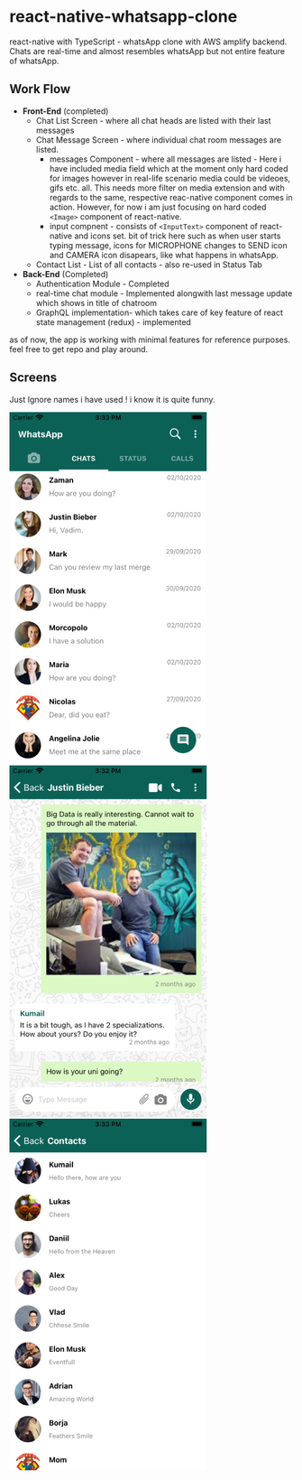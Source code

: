 # react-native-whatsapp-clone

react-native with TypeScript - whatsApp clone with AWS amplify backend. Chats are real-time and almost resembles whatsApp but not entire feature of whatsApp.

## Work Flow

- **Front-End** (completed)
  - Chat List Screen - where all chat heads are listed with their last messages
  - Chat Message Screen - where individual chat room messages are listed.
    - messages Component - where all messages are listed - Here i have included media field which at the moment only hard coded for images however in real-life scenario media could be videoes, gifs etc. all. This needs more filter on media extension and with regards to the same, respective reac-native component comes in action. However, for now i am just focusing on hard coded `<Image>` component of react-native.
    - input compnent - consists of `<InputText>` component of react-native and icons set. bit of trick here such as when user starts typing message, icons for MICROPHONE changes to SEND icon and CAMERA icon disapears, like what happens in whatsApp.
  - Contact List - List of all contacts - also re-used in Status Tab
- **Back-End** (Completed)
  - Authentication Module - Completed
  - real-time chat module - Implemented alongwith last message update which shows in title of chatroom
  - GraphQL implementation- which takes care of key feature of react state management (redux) - implemented

as of now, the app is working with minimal features for reference purposes. feel free to get repo and play around.

## Screens

Just Ignore names i have used ! i know it is quite funny.

![chat-list](assets/images/screens/chat-list.png)
![chat-screen](assets/images/screens/chat-screen.png)
![contact-list](assets/images/screens/contact-list.png)
